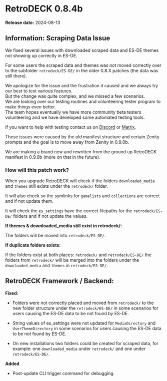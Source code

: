 # RetroDECK 0.8.4b

**Release date:** 2024-08-13

## Information: Scraping Data Issue

We fixed several issues with downloaded scraped data and ES-DE themes not showing up correctly in ES-DE.

For some users the scraped data and themes was not moved correctly over to the subfolder `retrodeck/ES-DE/` in the older 0.8.X patches (the data was still there).

We apologize for the issue and the frustration it caused and we always try our best to test various features. <br>
But the change was quite complex, and we missed a few scenarios. <br>
We are looking over our testing routines and volunteering tester program to make things even better. <br>
The team hopes eventually we have more community beta testers volunteering and we have developed some automated testing tools. <br>

If you want to help with testing contact us on [Discord](https://discord.gg/WDc5C9YWMx) or [Matrix](https://matrix.to/#/#retrodeck:matrix.org).

These issues were caused by the old manifest structure and certain Zenity prompts and the goal is to move away from Zenity in 0.9.0b.

We are making a brand new and rewritten from the ground up RetroDECK manifest in 0.9.0b (more on that in the future).


### How will this patch work?

When you upgrade RetroDECK will check if the folders `downloaded_media` and `themes` still exists under the `retrodeck/` folder.

It will also check so the symlinks for `gamelists` and `collections` are correct and if not update them.

It will check the `es_settings` have the correct filepaths for the `retrodeck/ES-DE/` folders and if not update the values.

**If themes & downloaded_media still exist in retrodeck/:**

The folders will be moved into `retrodeck/ES-DE/`.

**If duplicate folders exists:**

If the folders exist at both places: `retrodeck/` and `retrodeck/ES-DE/` the folders from `retrodeck/` will be merged into the folders under the `downloaded_media` and `themes` in `retrodeck/ES-DE/`.

##  RetroDECK Framework / Backend:

**Fixed:**

- Folders were not correctly placed and moved from `retrodeck/` to the new folder structure under the `retrodeck/ES-DE/` in some scenarios for users causing the ES-DE data to be not found by ES-DE.

- String values of es_settings were not updated for `MediaDirectory` and `UserThemeDirectory` in some scenarios for users causing the ES-DE data to be not found by ES-DE.

- On new installations two folders could be created for scraped data, for example: one `downloaded_media` under `retrodeck/` and one under `retrodeck/ES-DE/`.

**Added**

- Post-update CLI trigger command for debugging.

